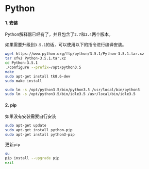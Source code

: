 # Python

#### 1. 安装

Python解释器已经有了，并且包含了`2.7`和`3.4`两个版本。

如果需要升级到`3.5.1`的话，可以使用以下的指令进行编译安装。

```bash
wget https://www.python.org/ftp/python/3.5.1/Python-3.5.1.tar.xz
tar xfvJ Python-3.5.1.tar.xz
cd Python-3.5.1
./configure --prefix=/opt/python3.5
make
sudo apt-get install tk8.6-dev
sudo make install
```

```bash
sudo ln -s /opt/python3.5/bin/python3.5 /usr/local/bin/python3
sudo ln -s /opt/python3.5/bin/idle3.5 /usr/local/bin/idle3.5
```

#### 2. pip

如果没有安装需要自行安装

```bash
sudo apt-get update
sudo apt-get install python-pip
sudo apt-get install python3-pip
```

更新`pip`

```bash
su
pip install --upgrade pip
exit
```

